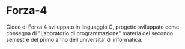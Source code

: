 # Forza-4
Gioco di Forza 4 sviluppato in linguaggio C, progetto sviluppato come consegna di "Laboratorio di programmazione"
materia del secondo semestre del primo anno dell'universita' di informatica.

